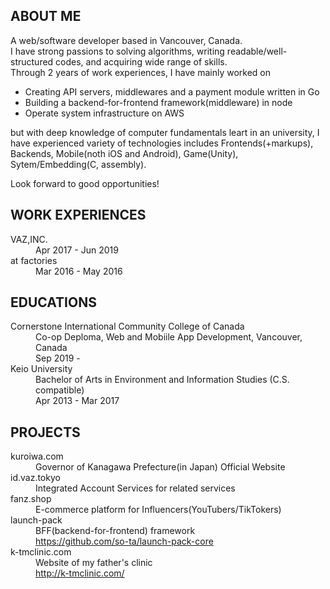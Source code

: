 <h2>ABOUT ME</h2>
<p>
  A web/software developer based in Vancouver, Canada.<br>
  I have strong passions to solving algorithms, writing readable/well-structured codes, and acquiring wide range of skills.<br>
  Through 2 years of work experiences, I have mainly worked on
  <ul>
    <li>Creating API servers, middlewares and a payment module written in Go</li>
    <li>Building a backend-for-frontend framework(middleware) in node</li>
    <li>Operate system infrastructure on AWS</li>
  </ul>
  but with deep knowledge of computer fundamentals leart in an university, I have experienced variety of technologies includes Frontends(+markups), Backends, Mobile(noth iOS and Android), Game(Unity), Sytem/Embedding(C, assembly).
</p>
<p>Look forward to good opportunities!</p>

<h2>WORK EXPERIENCES</h2>
<dl>
  <dt>VAZ,INC.</dt>
  <dd>Apr 2017 - Jun 2019</dd>

  <dt>at factories</dt>
  <dd>Mar 2016 - May 2016</dd>
</dl>

<h2>EDUCATIONS</h2>
<dl>
  <dt>Cornerstone International Community College of Canada</dt>
  <dd>Co-op Deploma, Web and Mobiile App Development, Vancouver, Canada</dd>
  <dd>Sep 2019 -</dd>

  <dt>Keio University</dt>
  <dd>Bachelor of Arts in Environment and Information Studies (C.S. compatible)</dd>
  <dd>Apr 2013 - Mar 2017</dd>
</dl>


<h2>PROJECTS</h2>
<dl>
  <dt>kuroiwa.com</dt>
  <dd>Governor of Kanagawa Prefecture(in Japan) Official Website</dd>

  <dt>id.vaz.tokyo</dt>
  <dd>Integrated Account Services for related services</dd>

  <dt>fanz.shop</dt>
  <dd>E-commerce platform for Influencers(YouTubers/TikTokers)</dd>

  <dt>launch-pack</dt>
  <dd>BFF(backend-for-frontend) framework</dd>
  <dd><a href="https://github.com/so-ta/launch-pack-core" title="">https://github.com/so-ta/launch-pack-core</a></dd>

  <dt>k-tmclinic.com</dt>
  <dd>Website of my father's clinic</dd>
  <dd><a href="http://k-tmclinic.com/" title="">http://k-tmclinic.com/</a></dd>
</dl>

